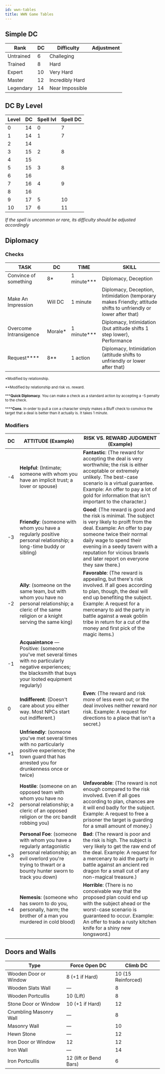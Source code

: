 ```yaml
---
id: wwn-tables
title: WWN Game Tables
---
```


## Simple DC

| Rank      | DC  | Difficulty      | Adjustment |
| --------- | --- | --------------- | ---------- |
| Untrained | 6   | Challeging      | |
| Trained   | 8   | Hard            | |
| Expert    | 10  | Very Hard       | |
| Master    | 12  | Incredibly Hard | |
| Legendary | 14  | Near Impossible | |

## DC By Level

| Level | DC  | Spell lvl | Spell DC |
| ----- | --- | --------- | -------- |
| 0     | 14  | 0         | 7        |
| 1     | 14  | 1         | 7        |
| 2     | 14  |           |          |
| 3     | 15  | 2         | 8        |
| 4     | 15  |           |          |
| 5     | 15  | 3         | 8        |
| 6     | 16  |           |          |
| 7     | 16  | 4         | 9        |
| 8     | 16  |           |          |
| 9     | 17  | 5         | 10       |
| 10    | 17  | 6         | 11       |

*If the spell is uncommon or rare, its difficulty should be adjusted accordingly*

## Diplomacy

### Checks

| TASK                   | DC      | TIME        | SKILL                                                                                                            |
| ---------------------- | ------- | ----------- | ---------------------------------------------------------------------------------------------------------------- |
| Convince of something  | 8*      | 1 minute*** | Diplomacy, Deception                                                                                             |
| Make An Impression     | Will DC | 1 minute    | Diplomacy, Deception, Intimidation (temporary makes Friendly; attitude shifts to unfriendly or lower after that) |
| Overcome Intransigence | Morale* | 1 minute*** | Diplomacy, Intimidation (but attitude shifts 1 step lower), Performance                                          |
| Request****            | 8**     | 1 action    | Diplomacy, Intimidation (attitude shifts to unfriendly or lower after that)                                      |

<small>*Modified by relationship.</small>

<small>**Modified by relationship and risk vs. reward.</small>

<small>***<b>Quick Diplomacy</b>. You can make a check as a standard action by accepting a -5 penalty to the check.</small>

<small>****<b>Cons</b>. In order to pull a con a character simply makes a Bluff check to convince the target that a deal is better than it actually is. It takes 1 minute.</small>

### Modifiers

| DC  | ATTITUDE (Example)                                                                                                                                                                  | RISK VS. REWARD JUDGMENT (Example)                                                                                                                                                                                                                                                                                     |
| --- | ----------------------------------------------------------------------------------------------------------------------------------------------------------------------------------- | ---------------------------------------------------------------------------------------------------------------------------------------------------------------------------------------------------------------------------------------------------------------------------------------------------------------------- |
| -4  | **Helpful**:  (Intimate; someone with whom you have an implicit trust; a lover or spouse)                                                                                           | **Fantastic**: (The reward for accepting the deal is very worthwhile; the risk is either acceptable or extremely unlikely. The best-case scenario is a virtual guarantee. Example: An offer to pay a lot of gold for information that isn't important to the character.)                                               |
| -3  | **Friendly**:  (someone with whom you have a regularly positive personal relationship; a long-time buddy or sibling)                                                                | **Good**: (The reward is good and the risk is minimal. The subject is very likely to proift from the deal. Example: An offer to pay someone twice their normal daily wage to spend their evening in a seedy tavern with a reputation for vicious brawls and later report on everyone they saw there.)                  |
| -2  | **Ally**: (someone on the same team, but with whom you have no personal relationship; a cleric of the same religion or a knight serving the same king)                              | **Favorable**: (The reward is appealing, but there's risk involved. If all goes according to plan, though, the deal will end up benefiting the subject. Example: A request for a mercenary to aid the party in battle against a weak goblin tribe in return for a cut of the money and first pick of the magic items.) |
| -1  | **Acquaintance** — Positive: (someone you've met several times with no particularly negative experiences; the blacksmith that buys your looted equipment regularly)                 |                                                                                                                                                                                                                                                                                                                        |
| 0   | **Indifferent**: (Doesn't care about you either way. Most NPCs start out indifferent.)                                                                                              | **Even**: (The reward and risk more of less even out; or the deal involves neither reward nor risk. Example: A request for directions to a place that isn't a secret.)                                                                                                                                                 |
| +1  | **Unfriendly**:  (someone you've met several times with no particularly positive experience; the town guard that has arrested you for drunkenness once or twice)                    |                                                                                                                                                                                                                                                                                                                        |
| +2  | **Hostile**: (someone on an opposed team with whom you have no personal relationship; a cleric of an opposed religion or the orc bandit robbing you)                                | **Unfavorable**: (The reward is not enough compared to the risk involved. Even if all goes according to plan, chances are it will end badly for the subject. Example: A request to free a prisoner the target is guarding for a small amount of money.)                                                                |
| +3  | **Personal Foe**:  (someone with whom you have a regularly antagonistic personal relationship; an evil overlord you're trying to thwart or a bounty hunter sworn to track you down) | **Bad**: (The reward is poor and the risk is high. The subject is very likely to get the raw end of the deal. Example: A request for a mercenary to aid the party in battle against an ancient red dragon for a small cut of any non-magical treasure.)                                                                |
| +4  | **Nemesis**: (someone who has sworn to do you, personally, harm; the brother of a man you murdered in cold blood)                                                                   | **Horrible**: (There is no conceivable way that the proposed plan could end up with the subject ahead or the worst-case scenario is guaranteed to occur. Example: An offer to trade a rusty kitchen knife for a shiny new longsword.)                                                                                  |

## Doors and Walls

| Type                   | Force Open DC          | Climb DC           |
| ---------------------- | ---------------------- | ------------------ |
| Wooden Door or Window  | 8 (+1 if Hard)         | 10  (15 Reinforced)|
| Wooden Slats Wall      | —                      | 8                  |
| Wooden Portcullis      | 10 (Lift)              | 8                  |
| Stone Door or Window   | 10 (+1 if Hard)        | 12                 |
| Crumbling Masonry Wall | —                      | 8                  |
| Masonry Wall           | —                      | 10                 |
| Hewn Stone             | —                      | 12                 |
| Iron Door or Window    | 12                     | 12                 |
| Iron Wall              | —                      | 14                 |
| Iron Portcullis        | 12 (lift or Bend Bars) | 6                  |
